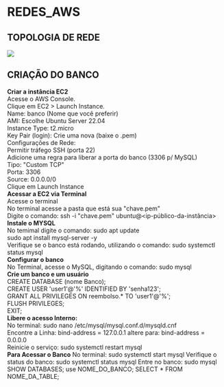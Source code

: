 # REDES_AWS

## TOPOLOGIA DE REDE
<img src="https://github.com/user-attachments/assets/ed47c479-eebd-48dd-99c8-a73b0a6a1f6b"></img>

## CRIAÇÃO DO BANCO <br>
**Criar a instância EC2**<br>
Acesse o AWS Console. <br>
Clique em EC2 > Launch Instance. <br>
Name: banco (Nome que você preferir) <br>
AMI: Escolhe Ubuntu Server 22.04 <br>
Instance Type: t2.micro <br>
Key Pair (login): Crie uma nova (baixe o .pem) <br>
Configurações de Rede: <br>
Permitir tráfego SSH (porta 22) <br>
Adicione uma regra para liberar a porta do banco (3306 p/ MySQL) <br>
Tipo: "Custom TCP" <br>
Porta: 3306 <br>
Source: 0.0.0.0/0 <br>
Clique em Launch Instance <br>
**Acessar a EC2 via Terminal** <br>
Acesse o terminal <br>
No terminal acesse a pasta que está sua "chave.pem" <br>
Digite o comando: ssh -i "chave.pem" ubuntu@<ip-público-da-instância> <br>
**Instale o MYSQL** <br>
No temimal digite o comando: sudo apt update <br>
sudo apt install mysql-server -y <br>
Verifique se o banco está rodando, utilizando o comando: sudo systemctl status mysql <br>
**Configurar o banco** <br>
No Terminal, acesse o MySQL, digitando o comando: sudo mysql <br>
**Crie um banco e um usuário** <br>
CREATE DATABASE (nome Banco); <br>
CREATE USER 'user1'@'%' IDENTIFIED BY 'senha123'; <br>
GRANT ALL PRIVILEGES ON reembolso.* TO 'user1'@'%'; <br>
FLUSH PRIVILEGES; <br>
EXIT; <br>
**Libere o acesso Interno:** <br>
No terminal: sudo nano /etc/mysql/mysql.conf.d/mysqld.cnf <br>
Encontre a Linha: bind-address = 127.0.0.1 altere para: bind-address = 0.0.0.0 <br>
Reinicie o serviço: sudo systemctl restart mysql <br> 
**Para Acessar o Banco**
No terminal: sudo systemctl start mysql
Verifique o status do banco: sudo systemctl status mysql
Entre no banco: sudo mysql
SHOW DATABASES;
use NOME_DO_BANCO;
SELECT * FROM NOME_DA_TABLE;









